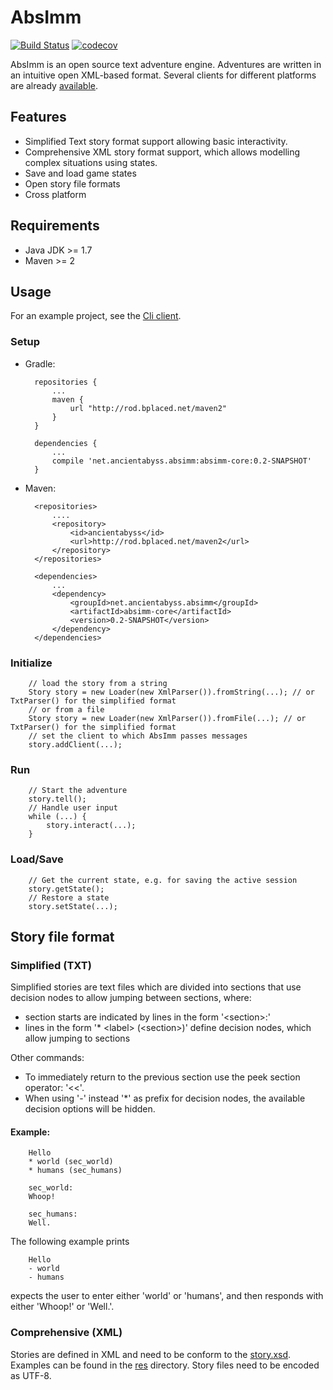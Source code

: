 AbsImm
======

[![Build Status](https://travis-ci.org/AncientAbyss/AbsImm.svg?branch=master)](https://travis-ci.org/AncientAbyss/AbsImm) [![codecov](https://codecov.io/gh/AncientAbyss/AbsImm/branch/master/graph/badge.svg)](https://codecov.io/gh/AncientAbyss/AbsImm)

AbsImm is an open source text adventure engine. Adventures are written in an intuitive open XML-based format.
Several clients for different platforms are already [available](https://github.com/AncientAbyss).


Features
--------

* Simplified Text story format support allowing basic interactivity.
* Comprehensive XML story format support, which allows modelling complex situations using states.
* Save and load game states
* Open story file formats
* Cross platform


Requirements
------------

* Java JDK >= 1.7
* Maven >= 2


Usage
-----

For an example project, see the [Cli client](https://github.com/AncientAbyss/AbsImm-Cli).

### Setup

* Gradle:

        repositories {
            ...
            maven {
                url "http://rod.bplaced.net/maven2"
            }
        }
            
        dependencies {
            ...
            compile 'net.ancientabyss.absimm:absimm-core:0.2-SNAPSHOT'
        }
            
* Maven:
 
        <repositories>
            ....
            <repository>
                <id>ancientabyss</id>
                <url>http://rod.bplaced.net/maven2</url>
            </repository>
        </repositories>
        
        <dependencies>
            ...
            <dependency>
                <groupId>net.ancientabyss.absimm</groupId>
                <artifactId>absimm-core</artifactId>
                <version>0.2-SNAPSHOT</version>
            </dependency>
        </dependencies>


### Initialize

        // load the story from a string
        Story story = new Loader(new XmlParser()).fromString(...); // or TxtParser() for the simplified format
        // or from a file
        Story story = new Loader(new XmlParser()).fromFile(...); // or TxtParser() for the simplified format
        // set the client to which AbsImm passes messages
        story.addClient(...);

### Run

        // Start the adventure
        story.tell();
        // Handle user input
        while (...) {
            story.interact(...);
        }
        
### Load/Save

        // Get the current state, e.g. for saving the active session
        story.getState();
        // Restore a state
        story.setState(...);


Story file format
-----------------

### Simplified (TXT)

Simplified stories are text files which are divided into sections 
that use decision nodes to allow jumping between sections, where:

* section starts are indicated by lines in the form '\<section\>:'
* lines in the form '* \<label\> (\<section\>)' define decision nodes,
    which allow jumping to sections

Other commands:
* To immediately return to the previous section use the peek section operator: '<<'.
* When using '-' instead '*' as prefix for decision nodes, the available decision options will be hidden.

#### Example:

        Hello
        * world (sec_world)
        * humans (sec_humans)
        
        sec_world:
        Whoop!
        
        sec_humans:
        Well.

The following example prints

        Hello
        - world
        - humans

expects the user to enter either 'world' or 'humans', 
and then responds with either 'Whoop!' or 'Well.'.


### Comprehensive (XML)

Stories are defined in XML and need to be conform to the [story.xsd](story.xsd).
Examples can be found in the [res](res) directory.
Story files need to be encoded as UTF-8.

